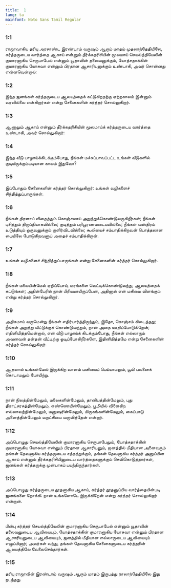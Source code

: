 ```yaml
---
title:  1
lang: ta
mainfont: Noto Sans Tamil Regular
---
```


###  1:1

ராஜாவாகிய தரியு அரசாண்ட இரண்டாம் வருஷம் ஆறாம் மாதம் முதலாந்தேதியிலே, கர்த்தருடைய வார்த்தை ஆகாய் என்னும் தீர்க்கதரிசியின் மூலமாய் செயல்த்தியேலின் குமாரனாகிய செருபாபேல் என்னும் யூதாவின் தலைவனுக்கும், யோத்சதாக்கின் குமாரனாகிய யோசுவா என்னும் பிரதான ஆசாரியனுக்கும் உண்டாகி, அவர் சொன்னது என்னவென்றால்:

###  1:2

இந்த ஜனங்கள் கர்த்தருடைய ஆலயத்தைக் கட்டுகிறதற்கு ஏற்றகாலம் இன்னும் வரவில்லை என்கிறார்கள் என்று சேனைகளின் கர்த்தர் சொல்லுகிறார்.

###  1:3

ஆனாலும் ஆகாய் என்னும் தீர்க்கதரிசியின் மூலமாய்க் கர்த்தருடைய வார்த்தை உண்டாகி, அவர் சொல்லுகிறார்:

###  1:4

இந்த வீடு பாழாய்க்கிடக்கும்போது, நீங்கள் மச்சுப்பாவப்பட்ட உங்கள் வீடுகளில் குடியிருக்கும்படியான காலம் இதுவோ?

###  1:5

இப்போதும் சேனைகளின் கர்த்தர் சொல்லுகிறார்: உங்கள் வழிகளைச் சிந்தித்துப்பாருங்கள்.

###  1:6

நீங்கள் திரளாய் விதைத்தும் கொஞ்சமாய் அறுத்துக்கொண்டுவருகிறீர்கள்; நீங்கள் புசித்தும் திருப்தியாகவில்லை; குடித்தும் பரிபூரணமடையவில்லை; நீங்கள் வஸ்திரம் உடுத்தியும் ஒருவனுக்கும் குளிர்விடவில்லை; கூலியைச் சம்பாதிக்கிறவன் பொத்தலான பையிலே போடுகிறவனாய் அதைச் சம்பாதிக்கிறான்.

###  1:7

உங்கள் வழிகளைச் சிந்தித்துப்பாருங்கள் என்று சேனைகளின் கர்த்தர் சொல்லுகிறார்.

###  1:8

நீங்கள் மலையின்மேல் ஏறிப்போய், மரங்களை வெட்டிக்கொண்டுவந்து, ஆலயத்தைக் கட்டுங்கள்; அதின்பேரில் நான் பிரியமாயிருப்பேன், அதினால் என் மகிமை விளங்கும் என்று கர்த்தர் சொல்லுகிறார்.

###  1:9

அதிகமாய் வருமென்று நீங்கள் எதிர்பார்த்திருந்தும், இதோ, கொஞ்சம் கிடைத்தது; நீங்கள் அறுத்து வீட்டுக்குக் கொண்டுவந்தும், நான் அதை ஊதிப்போடுகிறேன்; எதினிமித்தமென்றால், என் வீடு பாழாய்க் கிடக்கும்போது, நீங்கள் எல்லாரும் அவனவன் தன்தன் வீட்டிற்கு ஓடிப்போகிறீர்களே, இதினிமித்தமே என்று சேனைகளின் கர்த்தர் சொல்லுகிறார்.

###  1:10

ஆதலால் உங்கள்மேல் இருக்கிற வானம் பனியைப் பெய்யாமலும், பூமி பலனைக் கொடாமலும் போயிற்று.

###  1:11

நான் நிலத்தின்மேலும், மலைகளின்மேலும், தானியத்தின்மேலும், புது திராட்சரசத்தின்மேலும், எண்ணெயின்மேலும், பூமியில் விளைகிற எல்லாவற்றின்மேலும், மனுஷரின்மேலும், மிருகங்களின்மேலும், கைப்பாடு அனைத்தின்மேலும் வறட்சியை வருவித்தேன் என்றார்.

###  1:12

அப்பொழுது செயல்த்தியேலின் குமாரனாகிய செருபாபேலும், யோத்சதாக்கின் குமாரனாகிய யோசுவா என்னும் பிரதான ஆசாரியனும், ஜனத்தில் மீதியான அனைவரும் தங்கள் தேவனாகிய கர்த்தருடைய சத்தத்துக்கும், தங்கள் தேவனாகிய கர்த்தர் அனுப்பின ஆகாய் என்னும் தீர்க்கதரிசியினுடைய வார்த்தைகளுக்கும் செவிகொடுத்தார்கள், ஜனங்கள் கர்த்தருக்கு முன்பாகப் பயந்திருந்தார்கள்.

###  1:13

அப்பொழுது கர்த்தருடைய தூதனாகிய ஆகாய், கர்த்தர் தூதனுப்பிய வார்த்தையின்படி ஜனங்களை நோக்கி: நான் உங்களோடே இருக்கிறேன் என்று கர்த்தர் சொல்லுகிறார் என்றான்.

###  1:14

பின்பு கர்த்தர் செயல்த்தியேலின் குமாரனாகிய செருபாபேல் என்னும் யூதாவின் தலைவனுடைய ஆவியையும், யோத்சதாக்கின் குமாரனாகிய யோசுவா என்னும் பிரதான ஆசாரியனுடைய ஆவியையும், ஜனத்தில் மீதியான எல்லாருடைய ஆவியையும் எழுப்பினார்; அவர்கள் வந்து, தங்கள் தேவனாகிய சேனைகளுடைய கர்த்தரின் ஆலயத்திலே வேலைசெய்தார்கள்.

###  1:15

தரியு ராஜாவின் இரண்டாம் வருஷம் ஆறாம் மாதம் இருபத்து நாலாந்தேதியிலே இது நடந்தது.

